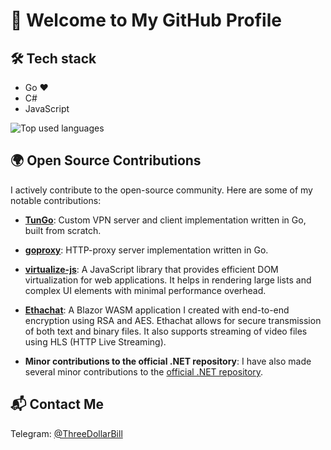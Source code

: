 # 👋 Welcome to My GitHub Profile

## 🛠 Tech stack

- Go ❤️
- C#
- JavaScript

![Top used languages](https://github-readme-stats.vercel.app/api/top-langs/?username=nlipatov&langs_count=3)

## 🌍 Open Source Contributions

I actively contribute to the open-source community. Here are some of my notable contributions:

- **[TunGo](https://github.com/NLipatov/TunGo)**: Custom VPN server and client implementation written in Go, built from scratch.

- **[goproxy](https://github.com/NLipatov/goproxy)**: HTTP-proxy server implementation written in Go.

- **[virtualize-js](https://www.npmjs.com/package/virtualize-js)**: A JavaScript library that provides efficient DOM virtualization for web applications. It helps in rendering large lists and complex UI elements with minimal performance overhead.
  
- **[Ethachat](https://github.com/NLipatov/Ethachat)**: A Blazor WASM application I created with end-to-end encryption using RSA and AES. Ethachat allows for secure transmission of both text and binary files. It also supports streaming of video files using HLS (HTTP Live Streaming).

- **Minor contributions to the official .NET repository**: I have also made several minor contributions to the [official .NET repository](https://github.com/dotnet).

## 📬 Contact Me

Telegram: [@ThreeDollarBill](https://t.me/ThreeDollarBill)
